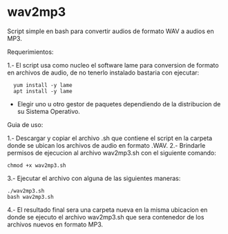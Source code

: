 # wav2mp3
Script simple en bash para convertir audios de formato WAV a audios en MP3.

  Requerimientos:

1.- El script usa como nucleo el software lame para conversion de formato en archivos de audio, de no tenerlo instalado bastaria con ejecutar:

      yum install -y lame
      apt install -y lame
      
   * Elegir uno u otro gestor de paquetes dependiendo de la distribucion de su Sistema Operativo.


  Guia de uso:

1.- Descargar y copiar el archivo .sh que contiene el script en la carpeta donde se ubican los archivos de audio en formato .WAV.
2.- Brindarle permisos de ejecucion al archivo wav2mp3.sh con el siguiente comando:

    chmod +x wav2mp3.sh
    
3.- Ejecutar el archivo con alguna de las siguientes maneras:

    ./wav2mp3.sh
    bash wav2mp3.sh
    
4.- El resultado final sera una carpeta nueva en la misma ubicacion en donde se ejecuto el archivo wav2mp3.sh que sera contenedor de los archivos nuevos en formato MP3.
